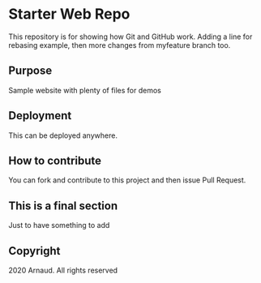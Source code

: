 # Starter Web Repo

This repository is for showing how Git and GitHub work.
Adding a line for rebasing example, then more changes from myfeature branch too.

## Purpose

Sample website with plenty of files for demos

## Deployment

This can be deployed anywhere.

## How to contribute

You can fork and contribute to this project and then issue Pull Request.

## This is a final section

Just to have something to add

## Copyright

2020 Arnaud. All rights reserved